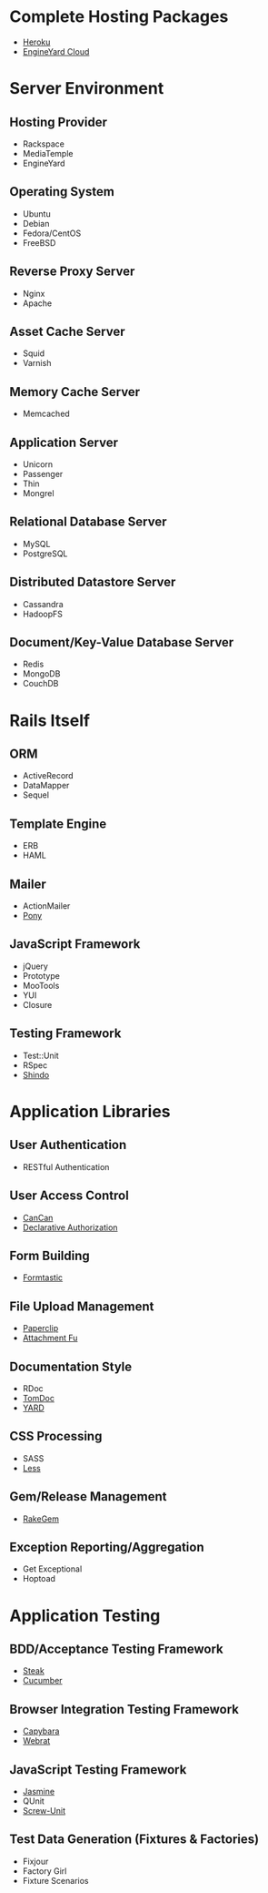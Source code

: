 # Complete Hosting Packages

 * [Heroku](http://heroku.com/)
 * [EngineYard Cloud](http://www.engineyard.com/products/cloud)

# Server Environment

## Hosting Provider
 * Rackspace
 * MediaTemple
 * EngineYard

## Operating System
 * Ubuntu
 * Debian
 * Fedora/CentOS
 * FreeBSD

## Reverse Proxy Server
 * Nginx
 * Apache

## Asset Cache Server
 * Squid
 * Varnish

## Memory Cache Server
 * Memcached

## Application Server
 * Unicorn
 * Passenger
 * Thin
 * Mongrel

## Relational Database Server
 * MySQL
 * PostgreSQL

## Distributed Datastore Server
 * Cassandra
 * HadoopFS

## Document/Key-Value Database Server
 * Redis
 * MongoDB
 * CouchDB

# Rails Itself

## ORM
 * ActiveRecord
 * DataMapper
 * Sequel

## Template Engine
 * ERB
 * HAML

## Mailer
 * ActionMailer
 * [Pony](http://github.com/benprew/pony)

## JavaScript Framework
 * jQuery
 * Prototype
 * MooTools
 * YUI
 * Closure

## Testing Framework
 * Test::Unit
 * RSpec
 * [Shindo](http://github.com/geemus/shindo)

# Application Libraries

## User Authentication
 * RESTful Authentication

## User Access Control
 * [CanCan](http://github.com/ryanb/cancan)
 * [Declarative Authorization](http://github.com/stffn/declarative_authorization)

## Form Building
 * [Formtastic](http://github.com/justinfrench/formtastic)

## File Upload Management
 * [Paperclip](http://github.com/thoughtbot/paperclip)
 * [Attachment Fu](http://github.com/technoweenie/attachment_fu)

## Documentation Style
 * RDoc
 * [TomDoc](http://tomdoc.org/)
 * [YARD](http://yardoc.org/)

## CSS Processing
 * SASS
 * [Less](http://github.com/cloudhead/less)

## Gem/Release Management
 * [RakeGem](http://github.com/mojombo/rakegem)

## Exception Reporting/Aggregation
 * Get Exceptional
 * Hoptoad

# Application Testing

## BDD/Acceptance Testing Framework
 * [Steak](http://github.com/cavalle/steak)
 * [Cucumber](http://cukes.info/)

## Browser Integration Testing Framework
 * [Capybara](http://github.com/jnicklas/capybara)
 * [Webrat](http://github.com/brynary/webrat)

## JavaScript Testing Framework
 * [Jasmine](http://github.com/pivotal/jasmine)
 * QUnit
 * [Screw-Unit](http://github.com/nathansobo/screw-unit)

## Test Data Generation (Fixtures & Factories)
 * Fixjour
 * Factory Girl
 * Fixture Scenarios
